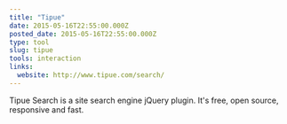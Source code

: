 ```yaml
---
title: "Tipue"
date: 2015-05-16T22:55:00.000Z
posted_date: 2015-05-16T22:55:00.000Z
type: tool
slug: tipue
tools: interaction
links:
  website: http://www.tipue.com/search/
---
```

Tipue Search is a site search engine jQuery plugin. It's free, open source, responsive and fast.




